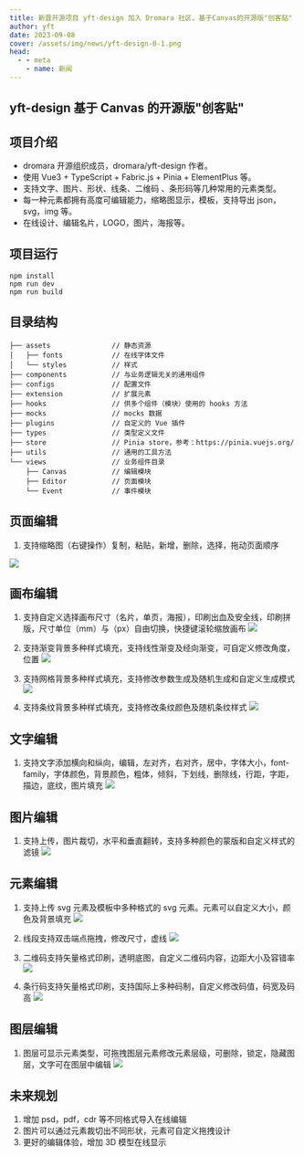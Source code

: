 ```yaml
---
title: 新晋开源项目 yft-design 加入 Dromara 社区，基于Canvas的开源版"创客贴"
author: yft
date: 2023-09-08
cover: /assets/img/news/yft-design-0-1.png
head:
  - - meta
    - name: 新闻
---
```


## yft-design 基于 Canvas 的开源版"创客贴"

## 项目介绍

- dromara 开源组织成员，dromara/yft-design 作者。
- 使用 Vue3 + TypeScript + Fabric.js + Pinia + ElementPlus 等。
- 支持文字、图片、形状、线条、二维码 、条形码等几种常用的元素类型。
- 每一种元素都拥有高度可编辑能力，缩略图显示，模板，支持导出 json，svg，img 等。
- 在线设计、编辑名片，LOGO，图片，海报等。

## 项目运行

```
npm install
npm run dev
npm run build
```

## 目录结构

```
├── assets               // 静态资源
│   ├── fonts            // 在线字体文件
│   └── styles           // 样式
├── components           // 与业务逻辑无关的通用组件
├── configs              // 配置文件
├── extension            // 扩展元素
├── hooks                // 供多个组件（模块）使用的 hooks 方法
├── mocks                // mocks 数据
├── plugins              // 自定义的 Vue 插件
├── types                // 类型定义文件
├── store                // Pinia store，参考：https://pinia.vuejs.org/
├── utils                // 通用的工具方法
└── views                // 业务组件目录
    ├── Canvas           // 编辑模块
    ├── Editor           // 页面模块
    └── Event            // 事件模块
```

## 页面编辑

1.  支持缩略图（右键操作）复制，粘贴，新增，删除，选择，拖动页面顺序

![](/assets/img/news/yft-design-0-1.png)

## 画布编辑

1.  支持自定义选择画布尺寸（名片，单页，海报），印刷出血及安全线，印刷拼版，尺寸单位（mm）与（px）自由切换，快捷键滚轮缩放画布
    ![](/assets/img/news/yft-design-0-2.png)

2.  支持渐变背景多种样式填充，支持线性渐变及经向渐变，可自定义修改角度，位置
    ![](/assets/img/news/yft-design-0-3.png)

3.  支持网格背景多种样式填充，支持修改参数生成及随机生成和自定义生成模式
    ![](/assets/img/news/yft-design-0-4.png)

4.  支持条纹背景多种样式填充，支持修改条纹颜色及随机条纹样式
    ![](/assets/img/news/yft-design-0-5.png)

## 文字编辑

1.  支持文字添加横向和纵向，编辑，左对齐，右对齐，居中，字体大小，font-family，字体颜色，背景颜色，粗体，倾斜，下划线，删除线，行距，字距，描边，底纹，图片填充
    ![](/assets/img/news/yft-design-0-6.png)

## 图片编辑

1.  支持上传，图片裁切，水平和垂直翻转，支持多种颜色的蒙版和自定义样式的滤镜
    ![](/assets/img/news/yft-design-0-7.png)

## 元素编辑

1.  支持上传 svg 元素及模板中多种格式的 svg 元素。元素可以自定义大小，颜色及背景填充
    ![](/assets/img/news/yft-design-0-8.png)

2.  线段支持双击端点拖拽，修改尺寸，虚线
    ![](/assets/img/news/yft-design-0-9.png)

3.  二维码支持矢量格式印刷，透明底图，自定义二维码内容，边距大小及容错率
    ![](/assets/img/news/yft-design-0-10.png)

4.  条行码支持矢量格式印刷，支持国际上多种码制，自定义修改码值，码宽及码高
    ![](/assets/img/news/yft-design-0-11.png)

## 图层编辑

1.  图层可显示元素类型，可拖拽图层元素修改元素层级，可删除，锁定，隐藏图层，文字可在图层中编辑
    ![](/assets/img/news/yft-design-0-12.png)

## 未来规划

1.  增加 psd，pdf，cdr 等不同格式导入在线编辑
2.  图片可以通过元素裁切出不同形状，元素可自定义拖拽设计
3.  更好的编辑体验，增加 3D 模型在线显示
